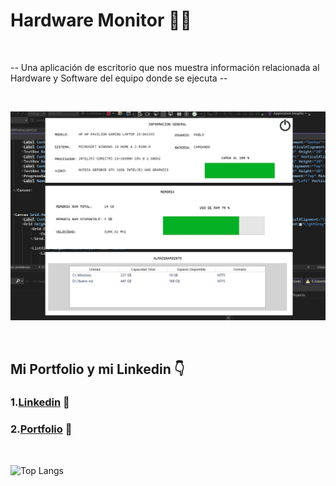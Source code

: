 <h1>Hardware Monitor 👨‍💻</h1>

</br>

-- Una aplicación de escritorio que nos muestra información relacionada al Hardware y Software del equipo donde se ejecuta --
  
  
</br>

<img src="https://github.com/PerPab/SpecsMonitor/blob/master/specs.jpg" ></img>





</br>

  

## Mi Portfolio y mi Linkedin 👇
### 1.[Linkedin](https://www.linkedin.com/in/pablo-percara/) 👦 </br>
### 2.[Portfolio](https://pablo-percara.vercel.app/) 📖
</br>


![Top Langs](https://github-readme-stats.vercel.app/api/top-langs/?username=PerPab&layout=compact)
</br>
